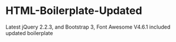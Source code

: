 # HTML-Boilerplate-Updated
Latest jQuery 2.2.3, and Bootstrap 3, Font Awesome V4.6.1 included updated boilerplate
